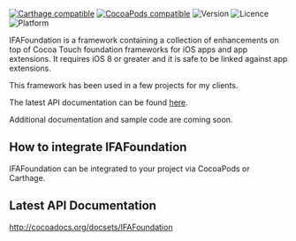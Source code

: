 [![Carthage compatible](https://img.shields.io/badge/Carthage-compatible-4BC51D.svg?style=flat)](https://github.com/Carthage/Carthage)
[![CocoaPods compatible](https://img.shields.io/badge/CocoaPods-compatible-4BC51D.svg?style=flat)](https://cocoapods.org)
![Version](https://img.shields.io/cocoapods/v/IFAFoundation.svg)
![Licence](https://img.shields.io/cocoapods/l/IFAFoundation.svg)
![Platform](https://img.shields.io/cocoapods/p/IFAFoundation.svg)

IFAFoundation is a framework containing a collection of enhancements on top of Cocoa Touch foundation frameworks for iOS apps and app extensions. It requires iOS 8 or greater and it is safe to be linked against app extensions.

This framework has been used in a few projects for my clients.

The latest API documentation can be found [here](http://cocoadocs.org/docsets/IFAFoundation).

Additional documentation and sample code are coming soon.

## How to integrate IFAFoundation ##

IFAFoundation can be integrated to your project via CocoaPods or Carthage.

## Latest API Documentation ##

http://cocoadocs.org/docsets/IFAFoundation
